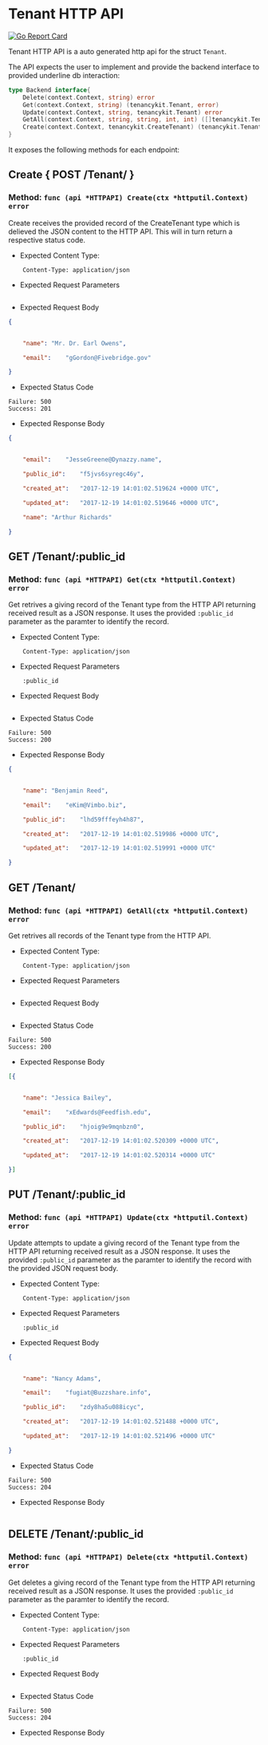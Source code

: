 Tenant HTTP API 
===============================

[![Go Report Card](https://goreportcard.com/badge/github.com/gokit/tenancykit/api/tenantapi)](https://goreportcard.com/report/github.com/gokit/tenancykit/api/tenantapi)

Tenant HTTP API is a auto generated http api for the struct `Tenant`.

The API expects the user to implement and provide the backend interface to provided underline db interaction:

```go
type Backend interface{
    Delete(context.Context, string) error
    Get(context.Context, string) (tenancykit.Tenant, error)
    Update(context.Context, string, tenancykit.Tenant) error
    GetAll(context.Context, string, string, int, int) ([]tenancykit.Tenant, int, error)
    Create(context.Context, tenancykit.CreateTenant) (tenancykit.Tenant, error)
}
```

It exposes the following methods for each endpoint:

## Create { POST /Tenant/ }
### Method: `func (api *HTTPAPI) Create(ctx *httputil.Context) error`

Create receives the provided record of the CreateTenant type which is delieved the 
JSON content to the HTTP API. This will in turn return a respective status code.

- Expected Content Type: 

```http
    Content-Type: application/json
```

- Expected Request Parameters

```
```

- Expected Request Body

```json
{


    "name":	"Mr. Dr. Earl Owens",

    "email":	"gGordon@Fivebridge.gov"

}
```

- Expected Status Code

```
Failure: 500
Success: 201
```

- Expected Response Body

```json
{


    "email":	"JesseGreene@Dynazzy.name",

    "public_id":	"f5jvs6syregc46y",

    "created_at":	"2017-12-19 14:01:02.519624 +0000 UTC",

    "updated_at":	"2017-12-19 14:01:02.519646 +0000 UTC",

    "name":	"Arthur Richards"

}
```

## GET /Tenant/:public_id
### Method: `func (api *HTTPAPI) Get(ctx *httputil.Context) error`

Get retrives a giving record of the Tenant type from the HTTP API returning received result as a JSON
response. It uses the provided `:public_id` parameter as the paramter to identify the record.

- Expected Content Type: 

```http
    Content-Type: application/json
```

- Expected Request Parameters

```
    :public_id
```

- Expected Request Body

```json
```

- Expected Status Code

```
Failure: 500
Success: 200
```

- Expected Response Body

```json
{


    "name":	"Benjamin Reed",

    "email":	"eKim@Vimbo.biz",

    "public_id":	"lhd59fffeyh4h87",

    "created_at":	"2017-12-19 14:01:02.519986 +0000 UTC",

    "updated_at":	"2017-12-19 14:01:02.519991 +0000 UTC"

}
```

## GET /Tenant/
### Method: `func (api *HTTPAPI) GetAll(ctx *httputil.Context) error`

Get retrives all records of the Tenant type from the HTTP API.

- Expected Content Type: 

```http
    Content-Type: application/json
```

- Expected Request Parameters

```
```

- Expected Request Body

```json
```

- Expected Status Code

```
Failure: 500
Success: 200
```

- Expected Response Body

```json
[{


    "name":	"Jessica Bailey",

    "email":	"xEdwards@Feedfish.edu",

    "public_id":	"hjoig9e9mqnbzn0",

    "created_at":	"2017-12-19 14:01:02.520309 +0000 UTC",

    "updated_at":	"2017-12-19 14:01:02.520314 +0000 UTC"

}]
```

## PUT /Tenant/:public_id
### Method: `func (api *HTTPAPI) Update(ctx *httputil.Context) error`

Update attempts to update a giving record of the Tenant type from the HTTP API returning received result as a JSON
response. It uses the provided `:public_id` parameter as the paramter to identify the record with the provided JSON request body.

- Expected Content Type: 

```http
    Content-Type: application/json
```

- Expected Request Parameters

```
    :public_id
```

- Expected Request Body

```json
{


    "name":	"Nancy Adams",

    "email":	"fugiat@Buzzshare.info",

    "public_id":	"zdy8ha5u088icyc",

    "created_at":	"2017-12-19 14:01:02.521488 +0000 UTC",

    "updated_at":	"2017-12-19 14:01:02.521496 +0000 UTC"

}
```

- Expected Status Code

```
Failure: 500
Success: 204
```


- Expected Response Body

```json
```

## DELETE /Tenant/:public_id
### Method: `func (api *HTTPAPI) Delete(ctx *httputil.Context) error`

Get deletes a giving record of the Tenant type from the HTTP API returning received result as a JSON
response. It uses the provided `:public_id` parameter as the paramter to identify the record.

- Expected Content Type: 

```http
    Content-Type: application/json
```

- Expected Request Parameters

```
    :public_id
```

- Expected Request Body

```json
```

- Expected Status Code

```
Failure: 500
Success: 204
```

- Expected Response Body

```json
```